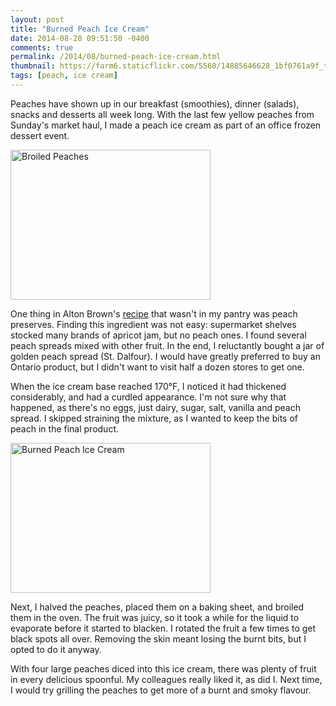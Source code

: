 ```yaml
---
layout: post
title: "Burned Peach Ice Cream"
date: 2014-08-28 09:51:50 -0400
comments: true
permalink: /2014/08/burned-peach-ice-cream.html
thumbnail: https://farm6.staticflickr.com/5560/14885646628_1bf0761a9f_t.jpg
tags: [peach, ice cream]
---
```


Peaches have shown up in our breakfast (smoothies), dinner (salads),
snacks and desserts all week long. With the last few yellow peaches from
Sunday's market haul, I made a peach ice cream as part of an office
frozen dessert event.

<a href="https://www.flickr.com/photos/gnuf/15069211971" title="Broiled
Peaches by Eric Fung, on Flickr"><img
src="https://farm4.staticflickr.com/3857/15069211971_64dcece645_n.jpg"
width="320" height="240" alt="Broiled Peaches"></a>

One thing in Alton Brown's
[recipe](http://www.foodnetwork.com/recipes/alton-brown/burned-peach-ice-cream-recipe2.html)
that wasn't in my pantry was peach preserves.  Finding this ingredient
was not easy: supermarket shelves stocked many brands of apricot
jam, but no peach ones. I found several peach spreads mixed with
other fruit. In the end, I reluctantly bought a jar of golden peach
spread (St. Dalfour). I would have greatly preferred to buy an
Ontario product, but I didn't want to visit half a dozen stores to
get one.

When the ice cream base reached 170&deg;F, I noticed it had thickened
considerably, and had a curdled appearance. I'm not sure why that
happened, as there's no eggs, just dairy, sugar, salt, vanilla and 
peach spread. I skipped straining the mixture, as I wanted to keep 
the bits of peach in the final product.

<a href="https://www.flickr.com/photos/gnuf/14885646628" title="Burned
Peach Ice Cream by Eric Fung, on Flickr"><img
src="https://farm6.staticflickr.com/5560/14885646628_1bf0761a9f_n.jpg"
width="320" height="240" alt="Burned Peach Ice Cream"></a>

Next, I halved the peaches, placed them on a baking sheet, and broiled
them in the oven. The fruit was juicy, so it took a while for the liquid
to evaporate before it started to blacken. I rotated the fruit a few times
to get black spots all over. Removing the skin meant losing the burnt
bits, but I opted to do it anyway.

With four large peaches diced into this ice cream, there was plenty of fruit 
in every delicious spoonful. My colleagues really liked it, as did I. Next 
time, I would try grilling the peaches to get more of a burnt and smoky 
flavour.

